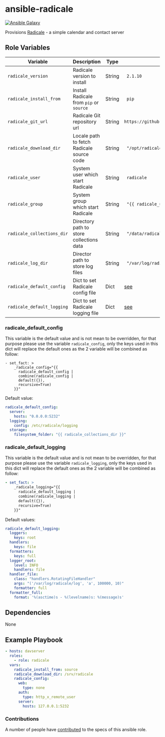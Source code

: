 # ansible-radicale

[![Ansible Galaxy](https://img.shields.io/badge/ansible--galaxy-radicale-blue.svg)](https://galaxy.ansible.com/leggewie/radicale/)

Provisions [Radicale](http://radicale.org/) - a simple calendar and contact server

## Role Variables

Variable                   | Description                               | Type   | Default
---                        | ---                                       | ---    | ---
`radicale_version`         | Radicale version to install               | String | ` 2.1.10`
`radicale_install_from`    | Install Radicale from `pip` or `source`   | String | ` pip`
`radicale_git_url`         | Radicale Git repository url               | String | `https://github.com/Kozea/Radicale.git`
`radicale_download_dir`    | Locale path to fetch Radicale source code | String | ` "/opt/radicale"`
`radicale_user`            | System user which start Radicale          | String | ` radicale`
`radicale_group`           | System group which start Radicale         | String | ` "{{ radicale_user }}"`
`radicale_collections_dir` | Directory path to store collections data  | String | ` "/data/radicale/collections"`
`radicale_log_dir`         | Director path to store log files          | String | ` "/var/log/radicale"`
`radicale_default_config`  | Dict to set Radicale config file          | Dict   | [see](#radicale_default_config)
`radicale_default_logging` | Dict to set Radicale logging file         | Dict   | [see](#radicale_default_logging)

### radicale_default_config

This variable is the default value and is not mean to be overridden, for that
purpose please use the variable `radicale_config`, only the keys used in this
dict will replace the default ones as the 2 variable will be combined as follow:
```
- set_fact: >
    _radicale_config="{{
      radicale_default_config |
      combine(radicale_config |
      default({}),
      recursive=True)
    }}"
```

Default value:
```yml
radicale_default_config:
  server:
    hosts: "0.0.0.0:5232"
  logging:
    config: /etc/radicale/logging
  storage:
    filesystem_folder: "{{ radicale_collections_dir }}"
```

### radicale_default_logging

This variable is the default value and is not mean to be overridden, for that
purpose please use the variable `radicale_logging`, only the keys used in this
dict will replace the default ones as the 2 variable will be combined as follow:
```yml
- set_fact: >
    _radicale_logging="{{
      radicale_default_logging |
      combine(radicale_logging |
      default({}),
      recursive=True)
    }}"
```

Default values:
```yml
radicale_default_logging:
  loggers:
    keys: root
  handlers:
    keys: file
  formatters:
    keys: full
  logger_root:
    level: INFO
    handlers: file
  handler_file:
    class: "handlers.RotatingFileHandler"
    args: "('/var/log/radicale/log', 'a', 100000, 10)"
    formatter: full
  formatter_full:
    format: '%(asctime)s - %(levelname)s: %(message)s'
```

## Dependencies

None

## Example Playbook

```yml
- hosts: davserver
  roles:
    - role: radicale
  vars:
    radicale_install_from: source
    radicale_download_dir: /srv/radicale
    radicale_config:
      web:
        type: none
      auth:
        type: http_x_remote_user
      server:
        hosts: 127.0.0.1:5232
```

### Contributions

A number of people have [contributed](https://github.com/leggewie/ansible-radicale/graphs/contributors) to the specs of this ansible role.
